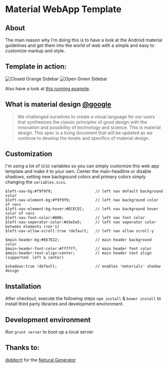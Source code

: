 # Material WebApp Template

## About
The main reason why I'm doing this is to have a look at the Android material guidelines and get them into the world of web with a simple and easy to customize markup and style.

## Template in action:
![Closed Orange Sidebar](http://adtime.at/projects/github/mwat-closed-sidebar-small.png)
![Open Green Sidebar](http://adtime.at/projects/github/mwat-open-sidebar-green.png)

Also have a look at [this running example].

## What is material design [@google]
> We challenged ourselves to create a visual language for our users that synthesizes the classic principles of good design with the innovation and possibility of technology and science. This is material design. This spec is a living document that will be updated as we continue to develop the tenets and specifics of material design.

## Customization
I'm using a lot of `SCSS` variables so you can simply customize this web app template and make it to your own. Center the main-headline or disable shadows, setting new background colors and primary colors simply changing the `variables.scss`.

    $left-nav-bg:#f9f9f9;			        // left nav default background color
    $left-nav-element-bg:#f9f9f9;		    // left nav background color of <a>s
    $left-nav-element-bg-hover:#ECECEC;     // left nav background hover color of <a>s
    $left-nav-font-color:#000;			    // left nav font color
    $left-nav-seperator-color:#e5e5e5;	    // left nav seperator color between elements (<a>'s)
    $left-nav-allow-scroll:true !default;   // left nav allow scroll-y
    
    $main-header-bg:#E67E22;				// main header background color
    $main-header-font-color:#ffffff;		// main header font color
    $main-header-text-align:center;		    // main header text align (supported: left & center)
    
    $shadows:true !default;					// enables 'materials' shadow design

## Installation

After checkout, execute the following steps `npm install` & `bower install` to install third party libraries and development environment.

## Development environment

Run `grunt server` to boot up a local server

## Thanks to:
[@ddprrt] for the [Netural Generator]

[@google]:http://www.google.com/design/spec/material-design/introduction.html
[@ddprrt]:https://github.com/ddprrt
[Netural Generator]:https://github.com/ddprrt/generator-netural
[this running example]:http://adtime.at/projects/github/material-webapp-template/
